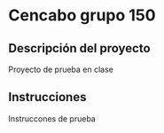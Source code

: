 # Cencabo grupo 150
## Descripción del proyecto
Proyecto de prueba en clase
## Instrucciones
Instruccones de prueba
